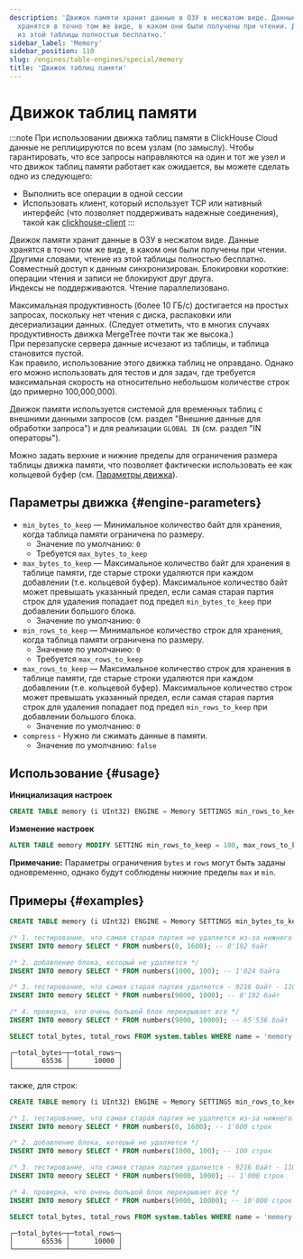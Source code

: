 ```yaml
---
description: 'Движок памяти хранит данные в ОЗУ в несжатом виде. Данные
  хранятся в точно том же виде, в каком они были получены при чтении. Другими словами, чтение
  из этой таблицы полностью бесплатно.'
sidebar_label: 'Memory'
sidebar_position: 110
slug: /engines/table-engines/special/memory
title: 'Движок таблиц памяти'
---
```



# Движок таблиц памяти

:::note
При использовании движка таблиц памяти в ClickHouse Cloud данные не реплицируются по всем узлам (по замыслу). Чтобы гарантировать, что все запросы направляются на один и тот же узел и что движок таблиц памяти работает как ожидается, вы можете сделать одно из следующего:
- Выполнить все операции в одной сессии
- Использовать клиент, который использует TCP или нативный интерфейс (что позволяет поддерживать надежные соединения), такой как [clickhouse-client](/interfaces/cli)
:::

Движок памяти хранит данные в ОЗУ в несжатом виде. Данные хранятся в точно том же виде, в каком они были получены при чтении. Другими словами, чтение из этой таблицы полностью бесплатно.  
Совместный доступ к данным синхронизирован. Блокировки короткие: операции чтения и записи не блокируют друг друга.  
Индексы не поддерживаются. Чтение параллелизовано.

Максимальная продуктивность (более 10 ГБ/с) достигается на простых запросах, поскольку нет чтения с диска, распаковки или десериализации данных. (Следует отметить, что в многих случаях продуктивность движка MergeTree почти так же высока.)  
При перезапуске сервера данные исчезают из таблицы, и таблица становится пустой.  
Как правило, использование этого движка таблиц не оправдано. Однако его можно использовать для тестов и для задач, где требуется максимальная скорость на относительно небольшом количестве строк (до примерно 100,000,000).

Движок памяти используется системой для временных таблиц с внешними данными запросов (см. раздел "Внешние данные для обработки запроса") и для реализации `GLOBAL IN` (см. раздел "IN операторы").

Можно задать верхние и нижние пределы для ограничения размера таблицы движка памяти, что позволяет фактически использовать ее как кольцевой буфер (см. [Параметры движка](#engine-parameters)).

## Параметры движка {#engine-parameters}

- `min_bytes_to_keep` — Минимальное количество байт для хранения, когда таблица памяти ограничена по размеру.
  - Значение по умолчанию: `0`
  - Требуется `max_bytes_to_keep`
- `max_bytes_to_keep` — Максимальное количество байт для хранения в таблице памяти, где старые строки удаляются при каждом добавлении (т.е. кольцевой буфер). Максимальное количество байт может превышать указанный предел, если самая старая партия строк для удаления попадает под предел `min_bytes_to_keep` при добавлении большого блока.
  - Значение по умолчанию: `0`
- `min_rows_to_keep` — Минимальное количество строк для хранения, когда таблица памяти ограничена по размеру.
  - Значение по умолчанию: `0`
  - Требуется `max_rows_to_keep`
- `max_rows_to_keep` — Максимальное количество строк для хранения в таблице памяти, где старые строки удаляются при каждом добавлении (т.е. кольцевой буфер). Максимальное количество строк может превышать указанный предел, если самая старая партия строк для удаления попадает под предел `min_rows_to_keep` при добавлении большого блока.
  - Значение по умолчанию: `0`
- `compress` - Нужно ли сжимать данные в памяти.
  - Значение по умолчанию: `false`

## Использование {#usage}

**Инициализация настроек**
```sql
CREATE TABLE memory (i UInt32) ENGINE = Memory SETTINGS min_rows_to_keep = 100, max_rows_to_keep = 1000;
```

**Изменение настроек**
```sql
ALTER TABLE memory MODIFY SETTING min_rows_to_keep = 100, max_rows_to_keep = 1000;
```

**Примечание:** Параметры ограничения `bytes` и `rows` могут быть заданы одновременно, однако будут соблюдены нижние пределы `max` и `min`.

## Примеры {#examples}
```sql
CREATE TABLE memory (i UInt32) ENGINE = Memory SETTINGS min_bytes_to_keep = 4096, max_bytes_to_keep = 16384;

/* 1. тестирование, что самая старая партия не удаляется из-за нижнего предела - 3000 строк */
INSERT INTO memory SELECT * FROM numbers(0, 1600); -- 8'192 байт

/* 2. добавление блока, который не удаляется */
INSERT INTO memory SELECT * FROM numbers(1000, 100); -- 1'024 байта

/* 3. тестирование, что самая старая партия удаляется - 9216 байт - 1100 */
INSERT INTO memory SELECT * FROM numbers(9000, 1000); -- 8'192 байт

/* 4. проверка, что очень большой блок перекрывает все */
INSERT INTO memory SELECT * FROM numbers(9000, 10000); -- 65'536 байт

SELECT total_bytes, total_rows FROM system.tables WHERE name = 'memory' and database = currentDatabase();
```

```text
┌─total_bytes─┬─total_rows─┐
│       65536 │      10000 │
└─────────────┴────────────┘
```

также, для строк:

```sql
CREATE TABLE memory (i UInt32) ENGINE = Memory SETTINGS min_rows_to_keep = 4000, max_rows_to_keep = 10000;

/* 1. тестирование, что самая старая партия не удаляется из-за нижнего предела - 3000 строк */
INSERT INTO memory SELECT * FROM numbers(0, 1600); -- 1'600 строк

/* 2. добавление блока, который не удаляется */
INSERT INTO memory SELECT * FROM numbers(1000, 100); -- 100 строк

/* 3. тестирование, что самая старая партия удаляется - 9216 байт - 1100 */
INSERT INTO memory SELECT * FROM numbers(9000, 1000); -- 1'000 строк

/* 4. проверка, что очень большой блок перекрывает все */
INSERT INTO memory SELECT * FROM numbers(9000, 10000); -- 10'000 строк

SELECT total_bytes, total_rows FROM system.tables WHERE name = 'memory' and database = currentDatabase();
```

```text
┌─total_bytes─┬─total_rows─┐
│       65536 │      10000 │
└─────────────┴────────────┘
```
